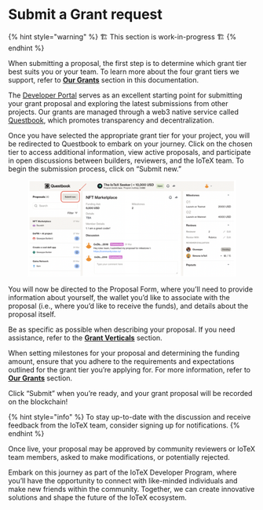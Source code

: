 # Submit a Grant request

{% hint style="warning" %}
&#x20;🏗 This section is work-in-progress  🏗
{% endhint %}

When submitting a proposal, the first step is to determine which grant tier best suits you or your team. To learn more about the four grant tiers we support, refer to [**Our Grants**](../grant-tiers/) section in this documentation.&#x20;

The [Developer Portal](https://developers.iotex.io/) serves as an excellent starting point for submitting your grant proposal and exploring the latest submissions from other projects. Our grants are managed through a web3 native service called [Questbook](https://questbook.app/), which promotes transparency and decentralization.

Once you have selected the appropriate grant tier for your project, you will be redirected to Questbook to embark on your journey. Click on the chosen tier to access additional information, view active proposals, and participate in open discussions between builders, reviewers, and the IoTeX team. To begin the submission process, click on “Submit new.”

<figure><img src="../../.gitbook/assets/Screen Shot 2023-04-11 at 9.08.44 PM.png" alt=""><figcaption></figcaption></figure>

You will now be directed to the Proposal Form, where you’ll need to provide information about yourself, the wallet you’d like to associate with the proposal (i.e., where you’d like to receive the funds), and details about the proposal itself.

Be as specific as possible when describing your proposal. If you need assistance, refer to the [**Grant Verticals**](../grant-verticals/) section.

When setting milestones for your proposal and determining the funding amount, ensure that you adhere to the requirements and expectations outlined for the grant tier you’re applying for. For more information, refer to [**Our Grants**](../grant-tiers/) section.

Click “Submit” when you’re ready, and your grant proposal will be recorded on the blockchain!&#x20;

{% hint style="info" %}
To stay up-to-date with the discussion and receive feedback from the IoTeX team, consider signing up for notifications.
{% endhint %}

Once live, your proposal may be approved by community reviewers or IoTeX team members, asked to make modifications, or potentially rejected.

Embark on this journey as part of the IoTeX Developer Program, where you’ll have the opportunity to connect with like-minded individuals and make new friends within the community. Together, we can create innovative solutions and shape the future of the IoTeX ecosystem.&#x20;
